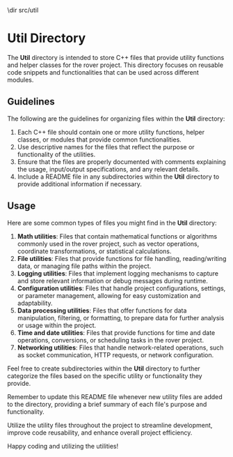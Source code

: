 \dir src/util

# Util Directory

The **Util** directory is intended to store C++ files that provide utility functions and helper classes for the rover project. This directory focuses on reusable code snippets and functionalities that can be used across different modules.

## Guidelines

The following are the guidelines for organizing files within the **Util** directory:

1. Each C++ file should contain one or more utility functions, helper classes, or modules that provide common functionalities.
2. Use descriptive names for the files that reflect the purpose or functionality of the utilities.
3. Ensure that the files are properly documented with comments explaining the usage, input/output specifications, and any relevant details.
4. Include a README file in any subdirectories within the **Util** directory to provide additional information if necessary.

## Usage

Here are some common types of files you might find in the **Util** directory:

1. **Math utilities**: Files that contain mathematical functions or algorithms commonly used in the rover project, such as vector operations, coordinate transformations, or statistical calculations.
2. **File utilities**: Files that provide functions for file handling, reading/writing data, or managing file paths within the project.
3. **Logging utilities**: Files that implement logging mechanisms to capture and store relevant information or debug messages during runtime.
4. **Configuration utilities**: Files that handle project configurations, settings, or parameter management, allowing for easy customization and adaptability.
5. **Data processing utilities**: Files that offer functions for data manipulation, filtering, or formatting, to prepare data for further analysis or usage within the project.
6. **Time and date utilities**: Files that provide functions for time and date operations, conversions, or scheduling tasks in the rover project.
7. **Networking utilities**: Files that handle network-related operations, such as socket communication, HTTP requests, or network configuration.

Feel free to create subdirectories within the **Util** directory to further categorize the files based on the specific utility or functionality they provide.

Remember to update this README file whenever new utility files are added to the directory, providing a brief summary of each file's purpose and functionality.

Utilize the utility files throughout the project to streamline development, improve code reusability, and enhance overall project efficiency.

Happy coding and utilizing the utilities!